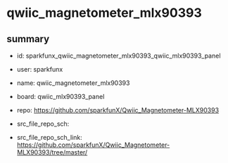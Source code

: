 # qwiic_magnetometer_mlx90393
 
## summary 
* id: sparkfunx_qwiic_magnetometer_mlx90393_qwiic_mlx90393_panel
* user: sparkfunx
* name: qwiic_magnetometer_mlx90393
* board: qwiic_mlx90393_panel
* repo: https://github.com/sparkfunX/Qwiic_Magnetometer-MLX90393



* src_file_repo_sch: 
* src_file_repo_sch_link: https://github.com/sparkfunX/Qwiic_Magnetometer-MLX90393/tree/master/




